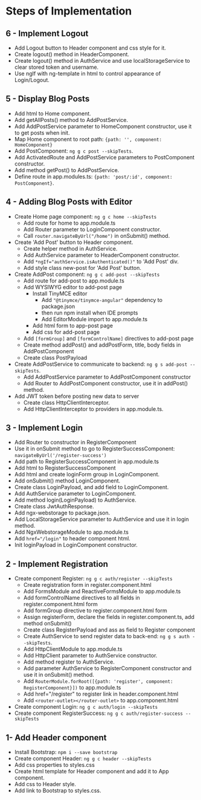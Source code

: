 Steps of Implementation
=======================

6 - Implement Logout
--------------------
* Add Logout button to Header component and css style for it.
* Create logout() method in HeaderComponent.
* Create logout() method in AuthService and use localStorageService to clear stored token and username.
* Use ngIf with ng-template in html to control appearance of Login/Logout.

5 - Display Blog Posts
----------------------
* Add html to Home component.
* Add getAllPosts() method to AddPostService.
* Add AddPostService parameter to HomeComponent constructor, use it to get posts when init.
* Map Home component to root path: `{path: '', component: HomeComponent}`
* Add PostComponent: `ng g c post --skipTests`. 
* Add ActivatedRoute and AddPostService parameters to PostComponent constructor.
* Add method getPost() to AddPostService. 
* Define route in app.modules.ts: `{path: 'post/:id', component: PostComponent}`.

4 - Adding Blog Posts with Editor
---------------------------------
* Create Home page component: `ng g c home --skipTests`
    * Add route for home to app.module.ts
    * Add Router parameter to LoginComponent constructor.
    * Call `router.navigateByUrl("/home")` in onSubmit() method.
* Create 'Add Post' button to Header component.
    * Create helper method in AuthService.
    * Add AuthService parameter to HeaderComponent constructor.
    * Add `*ngIf="authService.isAuthenticated()"` to 'Add Post' div.
    * Add style class new-post for 'Add Post' button.
* Create AddPost component: `ng g c add-post --skipTests`
    * Add route for add-post to app.module.ts
    * Add WYSIWYG editor to add-post page
        * Install TinyMCE editor
            * Add `"@tinymce/tinymce-angular"` dependency to package.json
            * then run npm install when IDE prompts
            * Add EditorModule import to app.module.ts
        * Add html form to app-post page
        * Add css for add-post page
    * Add `[formGroup]` and `[formControlName]` directives to add-post page
    * Create method addPost() and addPostForm, title, body fields in AddPostComponent
    * Create class PostPayload
* Create AddPostService to communicate to backend: `ng g s add-post --skipTests`.
    * Add AddPostService parameter to AddPostComponent constructor
    * Add Router to AddPostComponent constructor, use it in addPost() method.
* Add JWT token before posting new data to server
    * Create class HttpClientInterceptor.
    * Add HttpClientInterceptor to providers in app.module.ts.

3 - Implement Login
-------------------
* Add Router to constructor in RegisterComponent 
* Use it in onSubmit method to go to RegisterSuccessComponent: `navigateByUrl('/register-success')`
* Add path to RegisterSuccessComponent in app.module.ts
* Add html to RegisterSuccessComponent
* Add html and create loginForm group in LoginComponent.
* Add onSubmit() method LoginComponent.
* Create class LoginPayload, and add field to LoginComponent.
* Add AuthService parameter to LoginComponent.
* Add method login(LoginPayload) to AuthService.
* Create class JwtAuthResponse.
* Add ngx-webstorage to package.json.
* Add LocalStorageService parameter to AuthService and use it in login method.
* Add NgxWebstorageModule to app.module.ts
* Add `href="/login"` to header component html.
* Init loginPayload in LoginComponent constructor.

2 - Implement Registration
--------------------------
* Create component Register: `ng g c auth/register --skipTests`
    * Create registration form in register.component.html
    * Add FormsModule and ReactiveFormsModule to app.module.ts
    * Add formControlName directives to all fields in register.component.html form
    * Add formGroup directive to register.component.html form
    * Assign registerForm, declare the fields in register.component.ts, add method onSubmit()
    * Create class RegisterPayload and ass as field to Register component
    * Create AuthService to send register data to back-end: `ng g s auth --skipTests`.
    * Add HttpClientModule to app.module.ts
    * Add HttpClient parameter to AuthService constructor.
    * Add method register to AuthService.
    * Add parameter AuthService to RegisterComponent constructor and use it in onSubmit() method.
    * Add `RouterModule.forRoot([{path: 'register', component: RegisterComponent}])` to app.module.ts
    * Add href="/register" to register link in header.component.html
    * Add `<router-outlet></router-outlet>` to app.component.html
* Create component Login: `ng g c auth/login --skipTests`
* Create component RegisterSuccess: `ng g c auth/register-success --skipTests`

1- Add Header component
-----------------------
* Install Bootstrap: `npm i --save bootstrap`
* Create component Header: `ng g c header --skipTests`
* Add css properties to styles.css
* Create html template for Header component and add it to App component.
* Add css to Header style.
* Add link to Bootstrap to styles.css.
